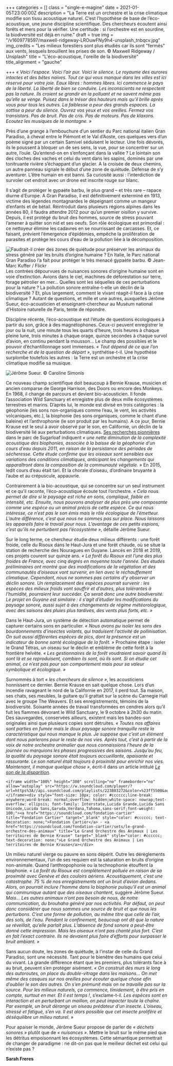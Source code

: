 +++
categories = []
class = "single-e-magine"
date = 2021-01-05T23:00:00Z
description = "La Terre est un orchestre et la crise climatique modifie son tissu acoustique naturel. C’est l’hypothèse de base de l’éco-acoustique, une jeune discipline scientifique. Des chercheurs écoutent ainsi forêts et mers pour la vérifier. Une certitude : si l’orchestre est en sourdine, la biodiversité est déjà en ruine."
draft = true
img = "/v1609778597/maxwell-ridgeway-LROuwFNy9h4-unsplash_tnbqcv.jpg"
img_credits = "Les milieux forestiers sont plus étudiés car ils sont \"fermés\" aux vents, lesquels brouillent les prises de son. © Maxwell Ridgeway / Unsplash"
title = "L'éco-acoustique, l'oreille de la biodiversité"
title_alignment = "gauche"

+++
_« Voici l’espace. Voici l’air pur. Voici le silence. Le royaume des aurores intactes et des bêtes naïves. Tout ce qui vous manque dans les villes est ici réservé pour votre joie. Eaux libres : hommes libres. Ici commence le pays de la liberté. La liberté de bien se conduire. Les inconscients ne respectent pas la nature. Ils croient se grandir en la polluant et ne savent même pas qu’elle se venge. Puisez dans le trésor des hauteurs mais qu’il brille après vous pour tous les autres. La faiblesse a peur des grands espaces. La sottise a peur du silence. Ouvrez vos yeux et vos oreilles. Fermez vos transistors. Pas de bruit. Pas de cris. Pas de moteurs. Pas de klaxons. Ecoutez les musiques de la montagne. »_

Près d’une grange à l’embouchure d’un sentier du Parc national italien Gran Paradiso, à cheval entre le Piémont et le Val d’Aoste, ces quelques vers d’un poème signé par un certain Samivel séduisent le lecteur. Une fois dévorés, ils le poussent à bloquer un de ses sens, la vue, pour se concentrer sur un autre, l’ouïe. Qu’entend-on en s’enfonçant dans la vallée ? Le lointain son des cloches des vaches et celui du vent dans les sapins, dominés par une tonitruante rivière s’échappant d’un glacier. A la croisée de deux chemins, un autre panneau signale le début d’une zone de quiétude. Défense de s’y aventurer. L’être humain en est banni. Sa curiosité aussi : l’interdiction de survoler cet endroit avec un drone est inscrite rouge sur blanc. 

Il s’agit de protéger le gypaète barbu, le plus grand – et très rare – rapace diurne d’Europe. A Gran Paradiso, il est définitivement exterminé en 1913, victime des légendes montagnardes le dépeignant comme un mangeur d’enfants et de bétail. Réintroduit dans plusieurs régions alpines dans les années 80, il faudra attendre 2012 pour qu’un premier oisillon y survive. Depuis, il est protégé du bruit des hommes, source de stress pouvant l’amener à quitter son nid et ses oeufs. Son rôle écologique est primordial : ce nettoyeur élimine les cadavres en se nourrissant de carcasses. Et, ce faisant, prévient l’émergence d’épidémies, empêche la prolifération de parasites et protège les cours d’eau de la pollution liée à la décomposition.

![Faudrait-il créer des zones de quiétude pour préserver les animaux du stress généré par les bruits d’origine humaine ? En Italie, le Parc national Gran Paradiso l’a fait pour protéger le très menacé gypaète barbu. © Jean-Marc Kuffer / Flickr](https://res.cloudinary.com/drg3m95yg/image/upload/c_limit,dpr_auto,q_70,w_1000,f_auto/v1609773495/8592929322_f4647cd804_o_sycuvh.jpg)Les contrées dépourvues de nuisances sonores d’origine humaine sont en voie d’extinction. Avions dans le ciel, machines de déforestation sur terre, forage pétrolier en mer… Quelles sont les séquelles de ces perturbations pour la nature ? La pollution sonore entraîne-t-elle un déclin de la biodiversité ? Et, plus largement, comment le vivant réagit-il face à la crise climatique ? Autant de questions, et mille et une autres, auxquelles Jérôme Sueur, éco-acousticien et enseignant-chercheur au Muséum national d’Histoire naturelle de Paris, tente de répondre.

Discipline récente, l’éco-acoustique est l’étude de questions écologiques à partir du son, grâce à des magnétophones. Ceux-ci peuvent enregistrer le jour ou la nuit, une minute tous les quarts d’heure, trois heures à chaque pleine lune, trois minutes à chaque orage, quinze secondes à chaque survol d’avion, en continu pendant la mousson… Le champ des possibles et le pouvoir d’échantillonnage sont immenses. _« Tout dépend de ce que l’on recherche et de la question de départ »_, synthétise-t-il. Une hypothèse surplombe toutefois les autres : la Terre est un orchestre et la crise climatique modifie sa musique. 

![Jérôme Sueur. © Caroline Simonis](https://res.cloudinary.com/drg3m95yg/image/upload/c_limit,dpr_auto,q_70,w_1000,f_auto/v1609777305/Sueur_J_2020_1_hks4sw.jpg)

Ce nouveau champ scientifique doit beaucoup à Bernie Krause, musicien et ancien comparse de George Harrison, des Doors ou encore des Monkeys. En 1968, il change de parcours et devient bio-acousticien. Il fonde l’association Wild Sanctuary et enregistre plus de deux mille écosystèmes terrestres et marins. D’après lui, le monde est divisé en trois catégories : la géophonie (les sons non-organiques comme l’eau, le vent, les activités volcaniques, etc.), la biophonie (les sons organiques, comme le chant d’une baleine) et l’anthrophonie (le son produit par les humains). A ce jour, Bernie Krause est le seul à avoir observé par le son, en Californie, un déclin de la biodiversité lié aux perturbations climatiques. [Ses recherches pionnières](https://www.researchgate.net/publication/292155626_Using_ecoacoustic_methods_to_survey_the_impacts_of_climate_change_on_biodiversity) dans le parc de Sugarloaf indiquent _« une nette diminution de la complexité acoustique des biophonies, associée à la baisse de la géophonie d’un cours d’eau depuis 2011, en raison de la persistance des périodes de sécheresse. Cette étude confirme que les oiseaux sont sensibles aux variations des conditions climatiques, anticipant les changements qui apparaîtront dans la composition de la communauté végétale. »_ En 2015, ledit cours d’eau était tari. Et la chorale d’oiseau, d’ordinaire bruyante à l’aube et au crépuscule, appauvrie.

Contrairement à la bio-acoustique, qui se concentre sur un seul instrument et ce qu’il raconte, l’éco-acoustique écoute tout l’orchestre. _« Cela nous permet de dire si le paysage est riche en sons, compliqué, faible en intensité, etc. Ensuite, nous pouvons analyser de plus près une composante comme une espèce ou un animal précis de cette espèce. Ce qui nous intéresse, ce n’est pas le son émis mais le rôle écologique de l’émetteur. L’autre différence, c’est que nous ne sommes pas sur place. Nous laissons les appareils faire le travail pour nous. L’avantage de ces petits espions, c’est qu’ils ne perturbent pas l’écosystème »_, détaille Jérôme Sueur.

Sur le long terme, ce chercheur étudie deux milieux différents : une forêt froide, celle du Risoux dans le Haut-Jura et une forêt chaude, où se situe la station de recherche des Nouragues en Guyane. Lancés en 2018 et 2019, ces projets courent sur quinze ans. _« La forêt du Risoux est l’une des plus froides de France, avec cinq degrés en moyenne toute l’année. Des études préliminaires ont montré que des modifications de la végétation et des communautés d’oiseaux vont survenir, en lien avec le réchauffement climatique. Cependant, nous ne sommes pas certains d’y observer un déclin sonore. Un remplacement des espèces pourrait survenir : les espèces des milieux froids vont souffrir et d’autres, plus tolérantes à l’humidité, pourraient leur succéder. Ça serait donc une autre biodiversité. Le projet en Guyane est similaire : il s’agit d’étudier les modifications du paysage sonore, aussi sujet à des changements de régime météorologique, avec des saisons des pluies plus tardives, des vents plus forts, etc. »_

Dans le Haut-Jura, un système de détection automatique permet de capturer certains sons en particulier. _« Nous avons pu isoler les sons des bourdonnements d’insectes volants, qui traduisent l’activité de pollinisation. On suit aussi différentes espèces de pics, dont la présence est un indicateur de bonne santé écologique de la forêt. »_ Prochaine étape : isoler le Grand Tétras, un oiseau sur le déclin et emblème de cette forêt à la frontière helvète. _« Les gestionnaires de la forêt voudraient savoir quand ils sont là et se reproduisent, combien ils sont, où ils sont. Si on étudie cet animal, ce n’est pas pour son comportement mais pour sa valeur symbolique et écologique. »_

Surnommés à tort _« les chercheurs de silence »_, les acousticiens honnissent ce dernier. Bernie Krause en sait quelque chose. Lors d’un incendie ravageant le nord de la Californie en 2017, il perd tout. Sa maison, ses chats, ses meubles, la guitare qu’il grattait sur la scène du Carnegie Hall avec le groupe The Weavers. Et ses enregistrements, témoins de la biodiversité. Soixante années de travail transformées en cendres alors qu’il fuit les flammes dévorant le Wild Sanctuary, le 9 octobre à 2h30 du matin. Des sauvegardes, conservées ailleurs, existent mais les bandes-son originales ainsi que plusieurs copies sont détruites. _« Toutes nos affaires sont parties en fumée mais le doux paysage sonore tranquille reste la caractéristique qui nous manque le plus. Je suppose que c’est un élément dont nous parlerons pour le reste de nos vies. Après tout, c’est à partir de la voix de notre orchestre animalier que nous connaissions l’heure de la journée ou marquions les phases progressives des saisons. Jusqu’au feu, la qualité du paysage sonore était toujours accueillante, apaisante et rassurante. Le son naturel était toujours à proximité pour enrichir nos vies. Maintenant, il manque quelque chose »_, écrit-il dans un article intitulé [_Le son de la disparition_](http://www.brokennature.org/the-sound-of-disappearance/).

    <iframe width="100%" height="300" scrolling="no" frameborder="no" allow="autoplay" src="https://w.soundcloud.com/player/?url=https%3A//api.soundcloud.com/playlists/223803272&color=%23ff5500&auto_play=false&hide_related=false&show_comments=true&show_user=true&show_reposts=false&show_teaser=true&visual=true"></iframe><div style="font-size: 10px; color: #cccccc;line-break: anywhere;word-break: normal;overflow: hidden;white-space: nowrap;text-overflow: ellipsis; font-family: Interstate,Lucida Grande,Lucida Sans Unicode,Lucida Sans,Garuda,Verdana,Tahoma,sans-serif;font-weight: 100;"><a href="https://soundcloud.com/fondation-cartier" title="Fondation Cartier" target="_blank" style="color: #cccccc; text-decoration: none;">Fondation Cartier</a> · <a href="https://soundcloud.com/fondation-cartier/sets/le-grand-orchestre-des-animaux" title="Le Grand Orchestre des Animaux | Les territoires de Bernie Krause" target="_blank" style="color: #cccccc; text-decoration: none;">Le Grand Orchestre des Animaux | Les territoires de Bernie Krause</a></div>

Un milieu naturel vierge ou pauvre en sons dépérit. Outre les dérèglements environnementaux, l’un de ses requiem est la saturation en bruits d’origine non-animale. Quand l’anthropophonie ou la technophonie étouffent la biophonie. _« La forêt du Risoux est complètement polluée en raison de sa proximité avec Genève et des couloirs aériens. Acoustiquement, c’est une catastrophe. 75 % de nos enregistrements ont un bruit d’avion dedans. Alors, on pourrait inclure l’homme dans la biophonie puisqu’il est un animal qui communique autant que des oiseaux chantent_, suggère Jérôme Sueur. _Mais… Les autres animaux n’ont pas besoin de nous, de notre communication, du brouhaha généré par nos activités. Par défaut, on peut donc considérer que nous sommes une source de bruit et que nous les perturbons. C’est une forme de pollution, au même titre que celle de l’air, des sols, de l’eau. Pendant le confinement, beaucoup ont dit que la nature se réveillait, qu’elle parlait plus. L’absence de fond sonore a peut-être donné cette impression. Mais les oiseaux n’ont pas chanté plus fort. C’est en fait l’exact contraire. Ils ne devaient plus faire d’efforts pour surpasser le bruit ambiant. »_

Sans aucun doute, les zones de quiétude, à l’instar de celle du Grand Paradiso, sont une nécessité. Tant pour le bienêtre des humains que celui du vivant. La grande différence étant que les premiers, plus tolérants face à au bruit, peuvent s’en protéger aisément. _« On construit des murs le long des autoroutes, on place du double-vitrage dans les maisons… On met même des casques sur nos oreilles pour écouter quelque chose afin d’oublier le son des autres. On s’en prémunit mais on ne travaille pas sur la source. Pour les milieux naturels, ça commence, timidement, à être pris en compte, surtout en mer. Et il est temps !_, s’exclame-t-il. _Les espèces sont en interaction et en perturbant un maillon, on peut impacter toute la chaîne. Par exemple, un bruit dérange un oiseau prédateur d’un insecte. L’oiseau, stressé et fatigué, s’en va. Il est alors possible que cet insecte prolifère et déséquilibre un milieu naturel. »_

Pour apaiser le monde, Jérôme Sueur propose de parler de _« déchets sonores »_ plutôt que de _« nuisances »_. Mettre le bruit sur le même pied que les détritus empoisonnant les écosystèmes. Cette sémantique permettrait de changer de paradigme : ne dit-on pas que le meilleur déchet est celui qui n’existe pas ?

**Sarah Freres**